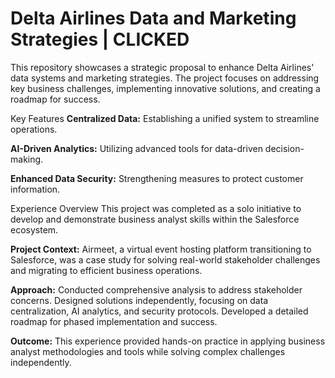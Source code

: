 # Delta Airlines Data and Marketing Strategies | CLICKED

This repository showcases a strategic proposal to enhance Delta Airlines' data systems and marketing strategies. The project focuses on addressing key business challenges, implementing innovative solutions, and creating a roadmap for success.

Key Features
**Centralized Data:** Establishing a unified system to streamline operations.

**AI-Driven Analytics:** Utilizing advanced tools for data-driven decision-making.

**Enhanced Data Security:** Strengthening measures to protect customer information.

Experience Overview
This project was completed as a solo initiative to develop and demonstrate business analyst skills within the Salesforce ecosystem.

**Project Context:**
Airmeet, a virtual event hosting platform transitioning to Salesforce, was a case study for solving real-world stakeholder challenges and migrating to efficient business operations.

**Approach:**
Conducted comprehensive analysis to address stakeholder concerns.
Designed solutions independently, focusing on data centralization, AI analytics, and security protocols.
Developed a detailed roadmap for phased implementation and success.

**Outcome:**
This experience provided hands-on practice in applying business analyst methodologies and tools while solving complex challenges independently.
